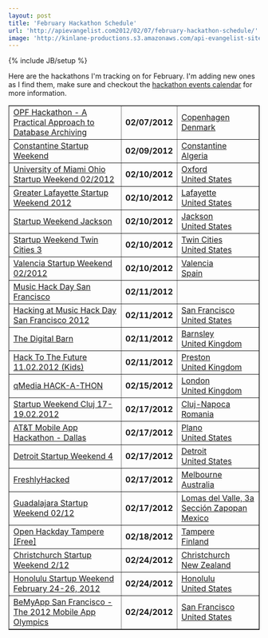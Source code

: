 ```yaml
---
layout: post
title: 'February Hackathon Schedule'
url: 'http://apievangelist.com2012/02/07/february-hackathon-schedule/'
image: 'http://kinlane-productions.s3.amazonaws.com/api-evangelist-site/blog/tag-cloud-hackathon.png'
---
```

{% include JB/setup %}
<p>
     Here are the hackathons I'm tracking on for February. I'm adding new ones as I find them, make sure and checkout the <a title="Hackathon events calendar" href="/events/">hackathon events calendar</a> for more information.
</p>
<table border="1" cellspacing="5" cellpadding="5" width="100%">
     <tbody>
          <tr>
               <td>
                    <a href="/events/opf_hackathon__a_practical_approach_to_database_archiving.php">OPF Hackathon - A Practical Approach to Database Archiving</a>
               </td>
               <td>
                    <strong>02/07/2012</strong>
               </td>
               <td>
                    <a href="/events/opf_hackathon__a_practical_approach_to_database_archiving.php">Copenhagen<br />
                    Denmark</a>
               </td>
          </tr>
          <tr>
               <td>
                    <a href="/events/constantine_startup_weekend.php">Constantine Startup Weekend</a>
               </td>
               <td>
                    <strong>02/09/2012</strong>
               </td>
               <td>
                    <a href="/events/constantine_startup_weekend.php">Constantine<br />
                    Algeria</a>
               </td>
          </tr>
          <tr>
               <td>
                    <a href="/events/university_of_miami_ohio_startup_weekend_022012.php">University of Miami Ohio Startup Weekend 02/2012</a>
               </td>
               <td>
                    <strong>02/10/2012</strong>
               </td>
               <td>
                    <a href="/events/university_of_miami_ohio_startup_weekend_022012.php">Oxford<br />
                    United States</a>
               </td>
          </tr>
          <tr>
               <td>
                    <a href="/events/greater_lafayette_startup_weekend_2012.php">Greater Lafayette Startup Weekend 2012</a>
               </td>
               <td>
                    <strong>02/10/2012</strong>
               </td>
               <td>
                    <a href="/events/greater_lafayette_startup_weekend_2012.php">Lafayette<br />
                    United States</a>
               </td>
          </tr>
          <tr>
               <td>
                    <a href="/events/startup_weekend_jackson.php">Startup Weekend Jackson</a>
               </td>
               <td>
                    <strong>02/10/2012</strong>
               </td>
               <td>
                    <a href="/events/startup_weekend_jackson.php">Jackson<br />
                    United States</a>
               </td>
          </tr>
          <tr>
               <td>
                    <a href="/events/startup_weekend_twin_cities_3.php">Startup Weekend Twin Cities 3</a>
               </td>
               <td>
                    <strong>02/10/2012</strong>
               </td>
               <td>
                    <a href="/events/startup_weekend_twin_cities_3.php">Twin Cities<br />
                    United States</a>
               </td>
          </tr>
          <tr>
               <td>
                    <a href="/events/valencia_startup_weekend_022012.php">Valencia Startup Weekend 02/2012</a>
               </td>
               <td>
                    <strong>02/10/2012</strong>
               </td>
               <td>
                    <a href="/events/valencia_startup_weekend_022012.php">Valencia<br />
                    Spain</a>
               </td>
          </tr>
          <tr>
               <td>
                    <a href="/events/music_hack_day_san_francisco.php">Music Hack Day San Francisco</a>
               </td>
               <td>
                    <strong>02/11/2012</strong>
               </td>
               <td>
                    <a href="/events/music_hack_day_san_francisco.php"><br /></a>
               </td>
          </tr>
          <tr>
               <td>
                    <a href="/events/hacking_at_music_hack_day_san_francisco_2012.php">Hacking at Music Hack Day San Francisco 2012</a>
               </td>
               <td>
                    <strong>02/11/2012</strong>
               </td>
               <td>
                    <a href="/events/hacking_at_music_hack_day_san_francisco_2012.php">San Francisco<br />
                    United States</a>
               </td>
          </tr>
          <tr>
               <td>
                    <a href="/events/the_digital_barn.php">The Digital Barn</a>
               </td>
               <td>
                    <strong>02/11/2012</strong>
               </td>
               <td>
                    <a href="/events/the_digital_barn.php">Barnsley<br />
                    United Kingdom</a>
               </td>
          </tr>
          <tr>
               <td>
                    <a href="/events/hack_to_the_future_11022012_kids.php">Hack To The Future 11.02.2012 (Kids)</a>
               </td>
               <td>
                    <strong>02/11/2012</strong>
               </td>
               <td>
                    <a href="/events/hack_to_the_future_11022012_kids.php">Preston<br />
                    United Kingdom</a>
               </td>
          </tr>
          <tr>
               <td>
                    <a href="/events/qmedia_hackathon.php">qMedia HACK-A-THON</a>
               </td>
               <td>
                    <strong>02/15/2012</strong>
               </td>
               <td>
                    <a href="/events/qmedia_hackathon.php">London<br />
                    United Kingdom</a>
               </td>
          </tr>
          <tr>
               <td>
                    <a href="/events/startup_weekend_cluj_1719022012.php">Startup Weekend Cluj 17-19.02.2012</a>
               </td>
               <td>
                    <strong>02/17/2012</strong>
               </td>
               <td>
                    <a href="/events/startup_weekend_cluj_1719022012.php">Cluj-Napoca<br />
                    Romania</a>
               </td>
          </tr>
          <tr>
               <td>
                    <a href="/events/att_mobile_app_hackathon__dallas.php">AT&amp;T Mobile App Hackathon - Dallas</a>
               </td>
               <td>
                    <strong>02/17/2012</strong>
               </td>
               <td>
                    <a href="/events/att_mobile_app_hackathon__dallas.php">Plano<br />
                    United States</a>
               </td>
          </tr>
          <tr>
               <td>
                    <a href="/events/detroit__startup_weekend_4.php">Detroit Startup Weekend 4</a>
               </td>
               <td>
                    <strong>02/17/2012</strong>
               </td>
               <td>
                    <a href="/events/detroit__startup_weekend_4.php">Detroit<br />
                    United States</a>
               </td>
          </tr>
          <tr>
               <td>
                    <a href="/events/freshlyhacked.php">FreshlyHacked</a>
               </td>
               <td>
                    <strong>02/17/2012</strong>
               </td>
               <td>
                    <a href="/events/freshlyhacked.php">Melbourne<br />
                    Australia</a>
               </td>
          </tr>
          <tr>
               <td>
                    <a href="/events/guadalajara_startup_weekend_0212.php">Guadalajara Startup Weekend 02/12</a>
               </td>
               <td>
                    <strong>02/17/2012</strong>
               </td>
               <td>
                    <a href="/events/guadalajara_startup_weekend_0212.php">Lomas del Valle, 3a Sección Zapopan<br />
                    Mexico</a>
               </td>
          </tr>
          <tr>
               <td>
                    <a href="/events/open_hackday_tampere_free.php">Open Hackday Tampere [Free]</a>
               </td>
               <td>
                    <strong>02/18/2012</strong>
               </td>
               <td>
                    <a href="/events/open_hackday_tampere_free.php">Tampere<br />
                    Finland</a>
               </td>
          </tr>
          <tr>
               <td>
                    <a href="/events/christchurch_startup_weekend_212.php">Christchurch Startup Weekend 2/12</a>
               </td>
               <td>
                    <strong>02/24/2012</strong>
               </td>
               <td>
                    <a href="/events/christchurch_startup_weekend_212.php">Christchurch<br />
                    New Zealand</a>
               </td>
          </tr>
          <tr>
               <td>
                    <a href="/events/honolulu_startup_weekend_february_2426_2012.php">Honolulu Startup Weekend February 24-26, 2012</a>
               </td>
               <td>
                    <strong>02/24/2012</strong>
               </td>
               <td>
                    <a href="/events/honolulu_startup_weekend_february_2426_2012.php">Honolulu<br />
                    United States</a>
               </td>
          </tr>
          <tr>
               <td>
                    <a href="/events/bemyapp_san_francisco__the_2012_mobile_app_olympics.php">BeMyApp San Francisco - The 2012 Mobile App Olympics</a>
               </td>
               <td>
                    <strong>02/24/2012</strong>
               </td>
               <td>
                    <a href="/events/bemyapp_san_francisco__the_2012_mobile_app_olympics.php">San Francisco<br />
                    United States</a>
               </td>
          </tr>
     </tbody>
</table>
